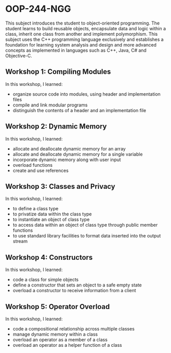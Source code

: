# OOP-244-NGG
This subject introduces the student to object-oriented programming. The student learns to build reusable objects, encapsulate data and logic within a class, inherit one class from another and implement polymorphism.  This subject uses the C++ programming language exclusively and establishes a foundation for learning system analysis and design and more advanced concepts as implemented in languages such as C++, Java, C# and Objective-C.

## Workshop 1: Compiling Modules

In this workshop, I learned:
* organize source code into modules, using header and implementation
files
* compile and link modular programs
* distinguish the contents of a header and an implementation file

## Workshop 2: Dynamic Memory

In this workshop, I learned:
* allocate and deallocate dynamic memory for an array
* allocate and deallocate dynamic memory for a single variable
* incorporate dynamic memory along with user input
* overload functions
* create and use references

## Workshop 3: Classes and Privacy

In this workshop, I learned:
* to define a class type
* to privatize data within the class type
* to instantiate an object of class type
* to access data within an object of class type through public member functions
* to use standard library facilities to format data inserted into the output stream

## Workshop 4: Constructors

In this workshop, I learned:
* code a class for simple objects
* define a constructor that sets an object to a safe empty state
* overload a constructor to receive information from a client

## Workshop 5: Operator Overload

In this workshop, I learned:
* code a compositional relationship across multiple classes
* manage dynamic memory within a class
* overload an operator as a member of a class
* overload an operator as a helper function of a class
